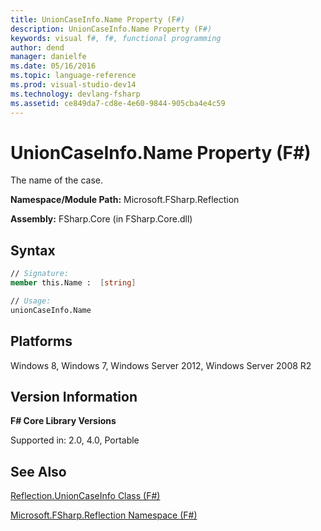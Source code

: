 ```yaml
---
title: UnionCaseInfo.Name Property (F#)
description: UnionCaseInfo.Name Property (F#)
keywords: visual f#, f#, functional programming
author: dend
manager: danielfe
ms.date: 05/16/2016
ms.topic: language-reference
ms.prod: visual-studio-dev14
ms.technology: devlang-fsharp
ms.assetid: ce849da7-cd8e-4e60-9844-905cba4e4c59 
---
```


# UnionCaseInfo.Name Property (F#)

The name of the case.

**Namespace/Module Path:** Microsoft.FSharp.Reflection

**Assembly:** FSharp.Core (in FSharp.Core.dll)


## Syntax

```fsharp
// Signature:
member this.Name :  [string]

// Usage:
unionCaseInfo.Name
```

## Platforms
Windows 8, Windows 7, Windows Server 2012, Windows Server 2008 R2


## Version Information
**F# Core Library Versions**

Supported in: 2.0, 4.0, Portable

## See Also
[Reflection.UnionCaseInfo Class &#40;F&#35;&#41;](Reflection.UnionCaseInfo-Class-%5BFSharp%5D.md)

[Microsoft.FSharp.Reflection Namespace &#40;F&#35;&#41;](Microsoft.FSharp.Reflection-Namespace-%5BFSharp%5D.md)
